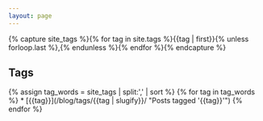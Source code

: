 ```yaml
---
layout: page
---
```

{% capture site_tags %}{% for tag in site.tags %}{{tag | first}}{% unless forloop.last %},{% endunless %}{% endfor %}{% endcapture %}
<h2>Tags</h2>
{% assign tag_words = site_tags | split:',' | sort %}
{% for tag in tag_words %}
  * [{{tag}}](/blog/tags/{{tag | slugify}}/ "Posts tagged '{{tag}}'")
{% endfor %}